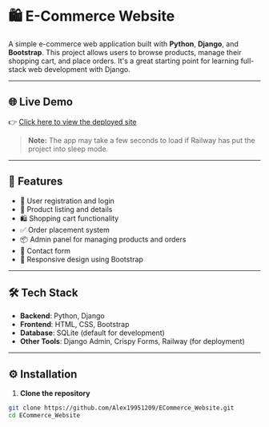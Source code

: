 # 🛍️ E-Commerce Website

A simple e-commerce web application built with **Python**, **Django**, and **Bootstrap**. This project allows users to browse products, manage their shopping cart, and place orders. It's a great starting point for learning full-stack web development with Django.

---

## 🌐 Live Demo

👉 [Click here to view the deployed site](https://ecommercewebsite-production-089d.up.railway.app/)

> **Note:** The app may take a few seconds to load if Railway has put the project into sleep mode.

---

## 🚀 Features

- 🧾 User registration and login
- 🛒 Product listing and details
- 🛍️ Shopping cart functionality
- ✅ Order placement system
- 📦 Admin panel for managing products and orders
- 💬 Contact form
- 🎨 Responsive design using Bootstrap

---

## 🛠️ Tech Stack

- **Backend**: Python, Django
- **Frontend**: HTML, CSS, Bootstrap
- **Database**: SQLite (default for development)
- **Other Tools**: Django Admin, Crispy Forms, Railway (for deployment)

---

## ⚙️ Installation

1. **Clone the repository**  
```bash
git clone https://github.com/Alex19951209/ECommerce_Website.git
cd ECommerce_Website
